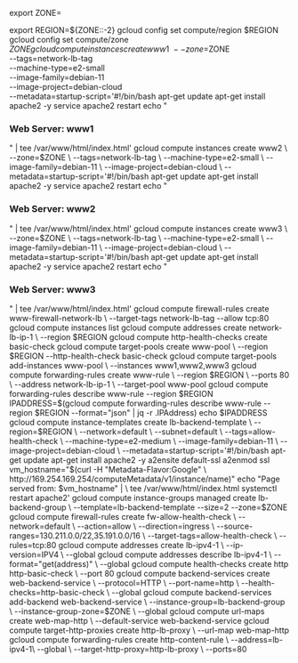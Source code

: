 export ZONE=







export REGION=${ZONE::-2}
gcloud config set compute/region $REGION
gcloud config set compute/zone $ZONE
  gcloud compute instances create www1 \
    --zone=$ZONE \
    --tags=network-lb-tag \
    --machine-type=e2-small \
    --image-family=debian-11 \
    --image-project=debian-cloud \
    --metadata=startup-script='#!/bin/bash
      apt-get update
      apt-get install apache2 -y
      service apache2 restart
      echo "
<h3>Web Server: www1</h3>" | tee /var/www/html/index.html'
  gcloud compute instances create www2 \
    --zone=$ZONE \
    --tags=network-lb-tag \
    --machine-type=e2-small \
    --image-family=debian-11 \
    --image-project=debian-cloud \
    --metadata=startup-script='#!/bin/bash
      apt-get update
      apt-get install apache2 -y
      service apache2 restart
      echo "
<h3>Web Server: www2</h3>" | tee /var/www/html/index.html'
  gcloud compute instances create www3 \
    --zone=$ZONE  \
    --tags=network-lb-tag \
    --machine-type=e2-small \
    --image-family=debian-11 \
    --image-project=debian-cloud \
    --metadata=startup-script='#!/bin/bash
      apt-get update
      apt-get install apache2 -y
      service apache2 restart
      echo "
<h3>Web Server: www3</h3>" | tee /var/www/html/index.html'
gcloud compute firewall-rules create www-firewall-network-lb \
    --target-tags network-lb-tag --allow tcp:80
gcloud compute instances list
gcloud compute addresses create network-lb-ip-1 \
--region $REGION
gcloud compute http-health-checks create basic-check
  gcloud compute target-pools create www-pool \
    --region $REGION --http-health-check basic-check
gcloud compute target-pools add-instances www-pool \
    --instances www1,www2,www3
gcloud compute forwarding-rules create www-rule \
    --region  $REGION \
    --ports 80 \
    --address network-lb-ip-1 \
    --target-pool www-pool
gcloud compute forwarding-rules describe www-rule --region $REGION
IPADDRESS=$(gcloud compute forwarding-rules describe www-rule --region $REGION --format="json" | jq -r .IPAddress)
echo $IPADDRESS
gcloud compute instance-templates create lb-backend-template \
   --region=$REGION \
   --network=default \
   --subnet=default \
   --tags=allow-health-check \
   --machine-type=e2-medium \
   --image-family=debian-11 \
   --image-project=debian-cloud \
   --metadata=startup-script='#!/bin/bash
     apt-get update
     apt-get install apache2 -y
     a2ensite default-ssl
     a2enmod ssl
     vm_hostname="$(curl -H "Metadata-Flavor:Google" \
     http://169.254.169.254/computeMetadata/v1/instance/name)"
     echo "Page served from: $vm_hostname" | \
     tee /var/www/html/index.html
     systemctl restart apache2'
gcloud compute instance-groups managed create lb-backend-group \
   --template=lb-backend-template --size=2 --zone=$ZONE
gcloud compute firewall-rules create fw-allow-health-check \
  --network=default \
  --action=allow \
  --direction=ingress \
  --source-ranges=130.211.0.0/22,35.191.0.0/16 \
  --target-tags=allow-health-check \
  --rules=tcp:80
gcloud compute addresses create lb-ipv4-1 \
  --ip-version=IPV4 \
  --global
gcloud compute addresses describe lb-ipv4-1 \
  --format="get(address)" \
  --global
gcloud compute health-checks create http http-basic-check \
  --port 80
gcloud compute backend-services create web-backend-service \
  --protocol=HTTP \
  --port-name=http \
  --health-checks=http-basic-check \
  --global
gcloud compute backend-services add-backend web-backend-service \
  --instance-group=lb-backend-group \
  --instance-group-zone=$ZONE \
  --global
gcloud compute url-maps create web-map-http \
    --default-service web-backend-service
gcloud compute target-http-proxies create http-lb-proxy \
    --url-map web-map-http
gcloud compute forwarding-rules create http-content-rule \
    --address=lb-ipv4-1\
    --global \
    --target-http-proxy=http-lb-proxy \
    --ports=80 
